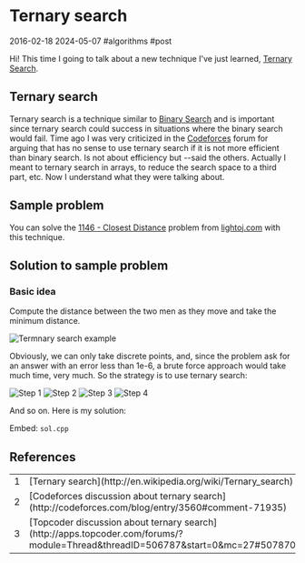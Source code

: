 # Ternary search
2016-02-18 2024-05-07 #algorithms #post

Hi! This time I going to talk about a new technique I've just learned, [Ternary Search](http://en.wikipedia.org/wiki/Ternary_search).

## Ternary search

Ternary search is a technique similar to [Binary Search](http://en.wikipedia.org/wiki/Binary_search_algorithm) and is important since ternary search could success in situations where the binary search would fail. Time ago I was very criticized in the [Codeforces](http://codeforces.com) forum for arguing that has no sense to use ternary search if it is not more efficient than binary search. Is not about efficiency but --said the others. Actually I meant to ternary search in arrays, to reduce the search space to a third part, etc. Now I understand what they were talking about.

## Sample problem

You can solve the [1146 - Closest Distance](http://lightoj.com/volume_showproblem.php?problem=1146) problem from [lightoj.com](http://lightoj.com) with this technique.

## Solution to sample problem

### Basic idea

Compute the distance between the two men as they move and take the minimum distance.

![Termnary search example](/ternary-search/ternary_search_1.png)

Obviously, we can only take discrete points, and, since the problem ask for an answer with an error less than 1e-6, a brute force approach would take much time, very much. So the strategy is to use ternary search:

![Step 1](/ternary-search/ternary_search_2.png)
![Step 2](/ternary-search/ternary_search_3.png)
![Step 3](/ternary-search/ternary_search_4.png)
![Step 4](/ternary-search/ternary_search_5.png)

And so on. Here is my solution:

Embed: `sol.cpp`

## References

<table border="0">
  <tr><td>1</td> <td>[Ternary search](http://en.wikipedia.org/wiki/Ternary_search)</td></tr>
  <tr><td>2</td> <td>[Codeforces discussion about ternary search](http://codeforces.com/blog/entry/3560#comment-71935)</td></tr>
  <tr><td>3</td> <td>[Topcoder discussion about ternary search](http://apps.topcoder.com/forums/?module=Thread&threadID=506787&start=0&mc=27#507870)</td></tr>
</table>
